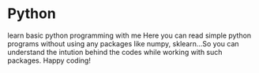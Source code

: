 # Python
learn basic python programming with me
Here you can read simple python programs without using any packages like numpy, sklearn...So you can understand the intution behind the codes while working with such packages.
Happy coding!
